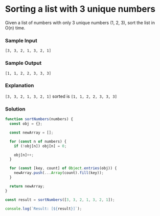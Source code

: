 #  Sorting a list with 3 unique numbers

Given a list of numbers with only 3 unique numbers (1, 2, 3), sort the list in O(n) time.

### Sample Input
```
[3, 3, 2, 1, 3, 2, 1]
```
### Sample Output
```
[1, 1, 2, 2, 3, 3, 3]
```
### Explanation

`[3, 3, 2, 1, 3, 2, 1]` sorted is `[1, 1, 2, 2, 3, 3, 3]`

### Solution
```js
function sortNumbers(numbers) {
  const obj = {};

  const newArray = [];

  for (const n of numbers) {
    if (!obj[n]) obj[n] = 0;

    obj[n]++;
  }

  for (const [key, count] of Object.entries(obj)) {
    newArray.push(...Array(count).fill(key));
  }

  return newArray;
}

const result = sortNumbers([3, 3, 2, 1, 3, 2, 1]);

console.log(`Result: [${result}]`);
```
